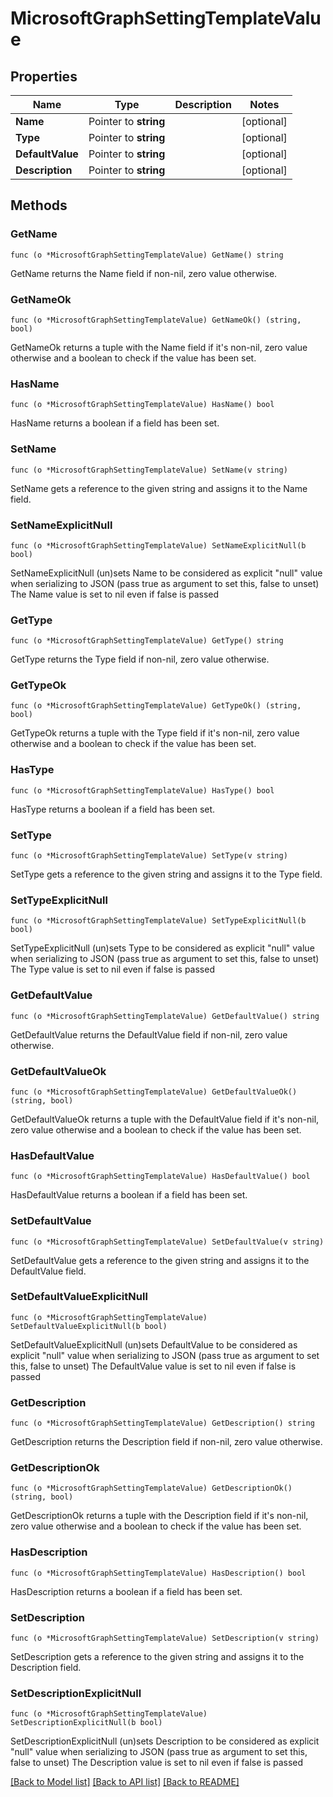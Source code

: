 # MicrosoftGraphSettingTemplateValue

## Properties

Name | Type | Description | Notes
------------ | ------------- | ------------- | -------------
**Name** | Pointer to **string** |  | [optional] 
**Type** | Pointer to **string** |  | [optional] 
**DefaultValue** | Pointer to **string** |  | [optional] 
**Description** | Pointer to **string** |  | [optional] 

## Methods

### GetName

`func (o *MicrosoftGraphSettingTemplateValue) GetName() string`

GetName returns the Name field if non-nil, zero value otherwise.

### GetNameOk

`func (o *MicrosoftGraphSettingTemplateValue) GetNameOk() (string, bool)`

GetNameOk returns a tuple with the Name field if it's non-nil, zero value otherwise
and a boolean to check if the value has been set.

### HasName

`func (o *MicrosoftGraphSettingTemplateValue) HasName() bool`

HasName returns a boolean if a field has been set.

### SetName

`func (o *MicrosoftGraphSettingTemplateValue) SetName(v string)`

SetName gets a reference to the given string and assigns it to the Name field.

### SetNameExplicitNull

`func (o *MicrosoftGraphSettingTemplateValue) SetNameExplicitNull(b bool)`

SetNameExplicitNull (un)sets Name to be considered as explicit "null" value
when serializing to JSON (pass true as argument to set this, false to unset)
The Name value is set to nil even if false is passed
### GetType

`func (o *MicrosoftGraphSettingTemplateValue) GetType() string`

GetType returns the Type field if non-nil, zero value otherwise.

### GetTypeOk

`func (o *MicrosoftGraphSettingTemplateValue) GetTypeOk() (string, bool)`

GetTypeOk returns a tuple with the Type field if it's non-nil, zero value otherwise
and a boolean to check if the value has been set.

### HasType

`func (o *MicrosoftGraphSettingTemplateValue) HasType() bool`

HasType returns a boolean if a field has been set.

### SetType

`func (o *MicrosoftGraphSettingTemplateValue) SetType(v string)`

SetType gets a reference to the given string and assigns it to the Type field.

### SetTypeExplicitNull

`func (o *MicrosoftGraphSettingTemplateValue) SetTypeExplicitNull(b bool)`

SetTypeExplicitNull (un)sets Type to be considered as explicit "null" value
when serializing to JSON (pass true as argument to set this, false to unset)
The Type value is set to nil even if false is passed
### GetDefaultValue

`func (o *MicrosoftGraphSettingTemplateValue) GetDefaultValue() string`

GetDefaultValue returns the DefaultValue field if non-nil, zero value otherwise.

### GetDefaultValueOk

`func (o *MicrosoftGraphSettingTemplateValue) GetDefaultValueOk() (string, bool)`

GetDefaultValueOk returns a tuple with the DefaultValue field if it's non-nil, zero value otherwise
and a boolean to check if the value has been set.

### HasDefaultValue

`func (o *MicrosoftGraphSettingTemplateValue) HasDefaultValue() bool`

HasDefaultValue returns a boolean if a field has been set.

### SetDefaultValue

`func (o *MicrosoftGraphSettingTemplateValue) SetDefaultValue(v string)`

SetDefaultValue gets a reference to the given string and assigns it to the DefaultValue field.

### SetDefaultValueExplicitNull

`func (o *MicrosoftGraphSettingTemplateValue) SetDefaultValueExplicitNull(b bool)`

SetDefaultValueExplicitNull (un)sets DefaultValue to be considered as explicit "null" value
when serializing to JSON (pass true as argument to set this, false to unset)
The DefaultValue value is set to nil even if false is passed
### GetDescription

`func (o *MicrosoftGraphSettingTemplateValue) GetDescription() string`

GetDescription returns the Description field if non-nil, zero value otherwise.

### GetDescriptionOk

`func (o *MicrosoftGraphSettingTemplateValue) GetDescriptionOk() (string, bool)`

GetDescriptionOk returns a tuple with the Description field if it's non-nil, zero value otherwise
and a boolean to check if the value has been set.

### HasDescription

`func (o *MicrosoftGraphSettingTemplateValue) HasDescription() bool`

HasDescription returns a boolean if a field has been set.

### SetDescription

`func (o *MicrosoftGraphSettingTemplateValue) SetDescription(v string)`

SetDescription gets a reference to the given string and assigns it to the Description field.

### SetDescriptionExplicitNull

`func (o *MicrosoftGraphSettingTemplateValue) SetDescriptionExplicitNull(b bool)`

SetDescriptionExplicitNull (un)sets Description to be considered as explicit "null" value
when serializing to JSON (pass true as argument to set this, false to unset)
The Description value is set to nil even if false is passed

[[Back to Model list]](../README.md#documentation-for-models) [[Back to API list]](../README.md#documentation-for-api-endpoints) [[Back to README]](../README.md)


